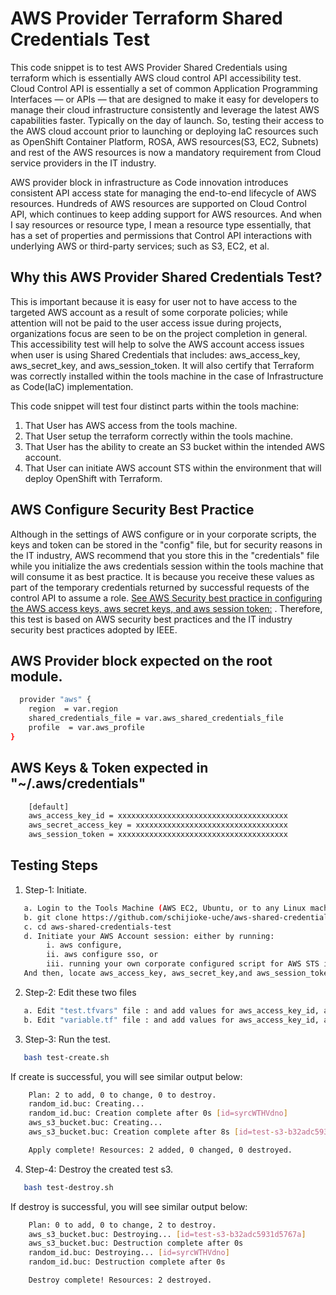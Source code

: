 # AWS Provider Terraform Shared Credentials Test
This code snippet is to test AWS Provider Shared Credentials using terraform which is essentially AWS cloud control API accessibility test. Cloud Control API is essentially a set of common Application Programming Interfaces — or APIs — that are designed to make it easy for developers to manage their cloud infrastructure consistently and leverage the latest AWS capabilities faster. Typically on the day of launch. So, testing their access to the AWS cloud account prior to launching or deploying IaC resources such as OpenShift Container Platform, ROSA, AWS resources(S3, EC2, Subnets) and rest of the AWS resources is now a mandatory requirement from Cloud service providers in the IT industry.  

AWS provider block in infrastructure as Code innovation introduces consistent API access state for managing the end-to-end lifecycle of AWS resources. Hundreds of AWS resources are supported on Cloud Control API, which continues to keep adding support for AWS resources. And when I say resources or resource type, I mean a resource type essentially, that has a set of properties and permissions that Control API interactions with underlying AWS or third-party services; such as S3, EC2, et al. 

## Why this AWS Provider Shared Credentials Test?
This is important because it is easy for user not to have access to the targeted AWS account as a result of some corporate policies; while attention will not be paid to the user access issue during projects, organizations focus are seen to be on the project completion in general. This accessibility test will help to solve the AWS account access issues when user is using Shared Credentials that includes: aws_access_key, aws_secret_key, and aws_session_token.  It will also certify that Terraform was correctly installed within the tools machine in the case of Infrastructure as Code(IaC) implementation.

This code snippet will test four distinct parts within the tools machine:

1. That User has AWS access from the tools machine. 
2. That User setup the terraform correctly within the tools machine. 
3. That User has the ability to create an S3 bucket within the intended AWS account.
4. That User can initiate AWS account STS within the environment that will deploy OpenShift with Terraform.
 ## AWS Configure Security Best Practice
 Although in the settings of AWS configure or in your corporate scripts, the keys and token can be stored in the "config" file, but for security reasons in the IT industry, AWS recommend that you store this in the "credentials" file while you initialize the aws credentials session within the tools machine that will consume it as best practice. It is because you receive these values as part of the temporary credentials returned by successful requests of the control API to assume a role. [See AWS Security best practice in configuring the AWS access keys, aws secret keys, and aws session token:](https://docs.aws.amazon.com/sdkref/latest/guide/setting-global-aws_session_token.html) . Therefore, this test is based on AWS security best practices and the IT industry security best practices adopted by IEEE.

## AWS Provider block expected on the root module.
```bash
  provider "aws" {
    region  = var.region
    shared_credentials_file = var.aws_shared_credentials_file
    profile  = var.aws_profile
}
```
## AWS Keys & Token expected in "~/.aws/credentials"
```bash
    [default]
    aws_access_key_id = xxxxxxxxxxxxxxxxxxxxxxxxxxxxxxxxxxxxxx
    aws_secret_access_key = xxxxxxxxxxxxxxxxxxxxxxxxxxxxxxxxxx
    aws_session_token = xxxxxxxxxxxxxxxxxxxxxxxxxxxxxxxxxxxxxx
```

## Testing Steps
1. Step-1: Initiate.
```bash
   a. Login to the Tools Machine (AWS EC2, Ubuntu, or to any Linux machine where the tools were setup).
   b. git clone https://github.com/schijioke-uche/aws-shared-credentials-test.git
   c. cd aws-shared-credentials-test
   d. Initiate your AWS Account session: either by running: 
        i. aws configure,
        ii. aws configure sso, or 
        iii. running your own corporate configured script for AWS STS initiation.
   And then, locate aws_access_key, aws_secret_key,and aws_session_token in ~/.aws/credentials
```

2. Step-2: Edit these two files
```bash
   a. Edit "test.tfvars" file : and add values for aws_access_key_id, aws_secret_access_key, and aws_session_token
   b. Edit "variable.tf" file : and add values for aws_access_key_id, aws_secret_access_key, and aws_session_token
```
3. Step-3: Run the test. 
```bash
   bash test-create.sh
```
If create is successful, you will see similar output below:
```bash
    Plan: 2 to add, 0 to change, 0 to destroy.
    random_id.buc: Creating...
    random_id.buc: Creation complete after 0s [id=syrcWTHVdno]
    aws_s3_bucket.buc: Creating...
    aws_s3_bucket.buc: Creation complete after 8s [id=test-s3-b32adc5931d5767a]

    Apply complete! Resources: 2 added, 0 changed, 0 destroyed.
```
4. Step-4: Destroy the created test s3. 
```bash
   bash test-destroy.sh
```
If destroy is successful, you will see similar output below:
```bash
    Plan: 0 to add, 0 to change, 2 to destroy.
    aws_s3_bucket.buc: Destroying... [id=test-s3-b32adc5931d5767a]
    aws_s3_bucket.buc: Destruction complete after 0s
    random_id.buc: Destroying... [id=syrcWTHVdno]
    random_id.buc: Destruction complete after 0s

    Destroy complete! Resources: 2 destroyed.
```

